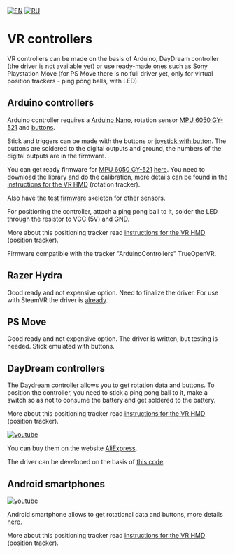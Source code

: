 ﻿[![EN](https://user-images.githubusercontent.com/9499881/33184537-7be87e86-d096-11e7-89bb-f3286f752bc6.png)](https://github.com/TrueOpenVR/TrueOpenVR-DIY/blob/master/Controllers/Controllers.md) 
[![RU](https://user-images.githubusercontent.com/9499881/27683795-5b0fbac6-5cd8-11e7-929c-057833e01fb1.png)](https://github.com/TrueOpenVR/TrueOpenVR-DIY/blob/master/Controllers/Controllers.RU.md) 
# VR controllers
VR controllers can be made on the basis of Arduino, DayDream controller (the driver is not available yet) or use ready-made ones such as Sony Playstation Move (for PS Move there is no full driver yet, only for virtual position trackers - ping pong balls, with LED).

## Arduino controllers
Arduino controller requires a [Arduino Nano](http://ali.pub/2oy73f), rotation sensor [MPU 6050 GY-521](http://ali.pub/2oy76c) and [buttons](http://ali.pub/33lzue).

Stick and triggers can be made with the buttons or [joystick with button](http://ali.pub/2zbur8). The buttons are soldered to the digital outputs and ground, the numbers of the digital outputs are in the firmware.

You can get ready firmware for [MPU 6050 GY-521](http://ali.pub/2oy76c) [here](https://github.com/TrueOpenVR/TrueOpenVR-DIY/blob/master/Controllers/Arduino/Controller/Controller_MPU6050_DMP6.ino). You need to download the library and do the calibration, more details can be found in the [instructions for the VR HMD](https://github.com/TrueOpenVR/TrueOpenVR-DIY/blob/master/HMD/HMD.md) (rotation tracker).

Also have the [test firmware](https://github.com/TrueOpenVR/TrueOpenVR-DIY/blob/master/Controllers/Arduino/Controller.ino) skeleton for other sensors. 

For positioning the controller, attach a ping pong ball to it, solder the LED through the resistor to VCC (5V) and GND. 

More about this positioning tracker read [instructions for the VR HMD](https://github.com/TrueOpenVR/TrueOpenVR-DIY/blob/master/HMD/HMD.md) (position tracker).

Firmware compatible with the tracker "ArduinoControllers" TrueOpenVR.

## Razer Hydra
Good ready and not expensive option. Need to finalize the driver. For use with SteamVR the driver is [already](https://store.steampowered.com/app/491380/SteamVR_Driver_for_Razer_Hydra/).

## PS Move
Good ready and not expensive option. The driver is written, but testing is needed. Stick emulated with buttons.

## DayDream controllers
The Daydream controller allows you to get rotation data and buttons. To position the controller, you need to stick a ping pong ball to it, make a switch so as not to consume the battery and get soldered to the battery. 

More about this positioning tracker read [instructions for the VR HMD](https://github.com/TrueOpenVR/TrueOpenVR-DIY/blob/master/HMD/HMD.md) (position tracker).

[![youtube](https://user-images.githubusercontent.com/9499881/44265935-ae8b4b00-a239-11e8-85fa-006f29f58c82.gif)](https://youtu.be/jtABXvqChHU)

You can buy them on the website [AliExpress](http://ali.pub/2ph4hr). 

The driver can be developed on the basis of [this code](https://github.com/gb2111/Access-GearVR-Controller-from-PC).

## Android smartphones
[![youtube](https://user-images.githubusercontent.com/9499881/44266133-7b958700-a23a-11e8-98bb-af64a35c7ecb.gif)](https://youtu.be/4V1yee-_5PA)

Android smartphone allows to get rotational data and buttons, more details [here](https://github.com/TrueOpenVR/TrueOpenVR-Drivers/tree/master/C%2B%2B/AndroidControllers). 

More about this positioning tracker read [instructions for the VR HMD](https://github.com/TrueOpenVR/TrueOpenVR-DIY/blob/master/HMD/HMD.md) (position tracker).